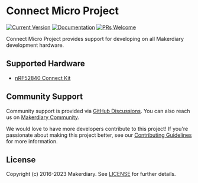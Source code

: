 # Connect Micro Project

[![Current Version](https://img.shields.io/github/tag/makerdiary/connect-micro-project.svg)](https://github.com/makerdiary/connect-micro-project/tags)
[![Documentation](https://github.com/makerdiary/connect-micro-project/actions/workflows/samples.yml/badge.svg?branch=main)](https://github.com/makerdiary/connect-micro-project/actions/workflows/samples.yml?query=branch%3Amain)
[![PRs Welcome](https://img.shields.io/badge/PRs-welcome-brightgreen.svg?color=informational)](/.github/CONTRIBUTING.md)

Connect Micro Project provides support for developing on all Makerdiary development hardware.

## Supported Hardware

* [nRF52840 Connect Kit][nrf52840_connectkit]

## Community Support

Community support is provided via [GitHub Discussions][discussions]. You can also reach us on
[Makerdiary Community][community].

We would love to have more developers contribute to this project! If you're passionate about making this project better, see our [Contributing Guidelines][contributing] for more information.

## License

Copyright (c) 2016-2023 Makerdiary. See [LICENSE](./LICENSE) for further details.

[nrf52840_connectkit]: https://wiki.makerdiary.com/nrf52840-connectkit
[discussions]: https://github.com/makerdiary/connect-micro-project/discussions
[community]: https://community.makerdiary.com
[contributing]: /.github/CONTRIBUTING.md
